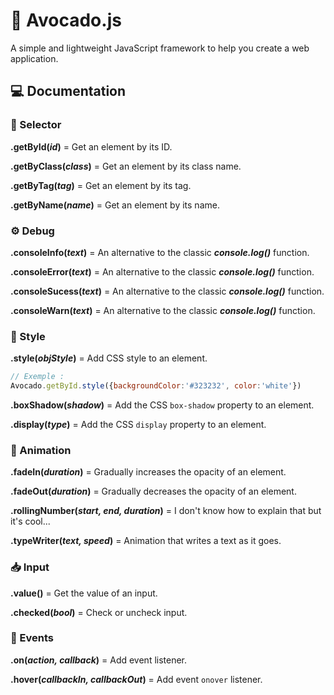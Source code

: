 # 🥑 Avocado.js

A simple and lightweight JavaScript framework to help you create a web application.

## 💻 Documentation

### 🔗 Selector

**.getById(***id***)** = Get an element by its ID.

**.getByClass(***class***)** = Get an element by its class name.

**.getByTag(***tag***)** = Get an element by its tag.

**.getByName(***name***)** = Get an element by its name.

### ⚙️ Debug

**.consoleInfo(***text***)** = An alternative to the classic ***console.log()*** function.

**.consoleError(***text***)** = An alternative to the classic ***console.log()*** function.

**.consoleSucess(***text***)** = An alternative to the classic ***console.log()*** function.

**.consoleWarn(***text***)** = An alternative to the classic ***console.log()*** function.

### 🎨 Style

**.style(***objStyle***)** = Add CSS style to an element.

```js
// Exemple :
Avocado.getById.style({backgroundColor:'#323232', color:'white'})
```

**.boxShadow(***shadow***)** = Add the CSS `box-shadow` property to an element.

**.display(***type***)** = Add the CSS `display` property to an element.

### 🎉 Animation

**.fadeIn(***duration***)** = Gradually increases the opacity of an element.

**.fadeOut(***duration***)** = Gradually decreases the opacity of an element.

**.rollingNumber(***start, end, duration***)** = I don't know how to explain that but it's cool...

**.typeWriter(***text, speed***)** = Animation that writes a text as it goes.

### 📥 Input

**.value()** = Get the value of an input.

**.checked(***bool***)** = Check or uncheck input.

### 🎈 Events

**.on(***action, callback***)** = Add event listener.

**.hover(***callbackIn, callbackOut***)** = Add event `onover` listener.

